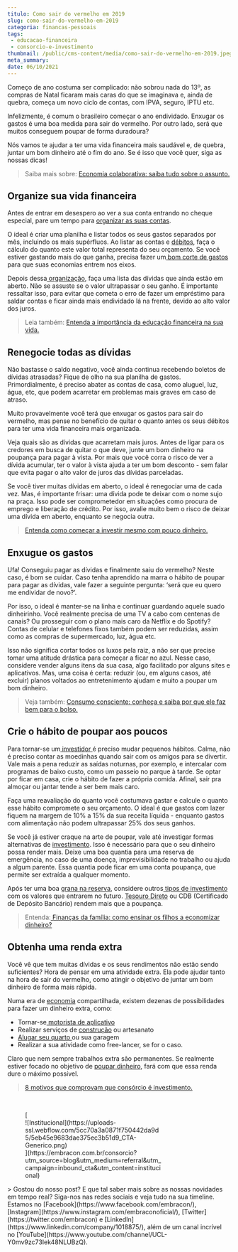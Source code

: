 ```yaml
---
titulo: Como sair do vermelho em 2019
slug: como-sair-do-vermelho-em-2019
categoria: financas-pessoais
tags:
 - educacao-financeira
 - consorcio-e-investimento
thumbnail: /public/cms-content/media/como-sair-do-vermelho-em-2019.jpeg
meta_summary: 
date: 06/10/2021
---
```

Começo de ano costuma ser complicado: não sobrou nada do 13º, as compras de Natal ficaram mais caras do que se imaginava e, ainda de quebra, começa um novo ciclo de contas, com IPVA, seguro, IPTU etc.

Infelizmente, é comum o brasileiro começar o ano endividado. Enxugar os gastos é uma boa medida para sair do vermelho. Por outro lado, será que muitos conseguem poupar de forma duradoura?

Nós vamos te ajudar a ter uma vida financeira mais saudável e, de quebra, juntar um bom dinheiro até o fim do ano. Se é isso que você quer, siga as nossas dicas!

> Saiba mais sobre: [Economia colaborativa: saiba tudo sobre o assunto.](https://www.embracon.com.br/blog/economia-colaborativa-saiba-tudo-sobre-o-assunto)

Organize sua vida financeira
----------------------------

Antes de entrar em desespero ao ver a sua conta entrando no cheque especial, pare um tempo para [organizar as suas contas](https://www.embracon.com.br/blog/planeje-sua-vida-financeira-e-fique-sempre-no-azul).

O ideal é criar uma planilha e listar todos os seus gastos separados por mês, incluindo os mais supérfluos. Ao listar as contas e [débitos](https://www.embracon.com.br/blog/entenda-o-que-e-o-dda-debito-direto-autorizado), faça o cálculo do quanto este valor total representa do seu orçamento. Se você estiver gastando mais do que ganha, precisa fazer um[ bom corte de gastos](https://www.embracon.com.br/blog/como-identificar-e-eliminar-gastos-desnecessarios) para que suas economias entrem nos eixos.

Depois dessa[ organização](https://www.embracon.com.br/blog/como-organizar-as-financas-do-casal), faça uma lista das dívidas que ainda estão em aberto. Não se assuste se o valor ultrapassar o seu ganho. É importante ressaltar isso, para evitar que cometa o erro de fazer um empréstimo para saldar contas e ficar ainda mais endividado lá na frente, devido ao alto valor dos juros.

> Leia também: [Entenda a importância da educação financeira na sua vida.](https://www.embracon.com.br/blog/entenda-a-importancia-da-educacao-financeira-na-sua-vida)

Renegocie todas as dívidas
--------------------------

Não bastasse o saldo negativo, você ainda continua recebendo boletos de dívidas atrasadas? Fique de olho na sua planilha de gastos. Primordialmente, é preciso abater as contas de casa, como aluguel, luz, água, etc, que podem acarretar em problemas mais graves em caso de atraso.

Muito provavelmente você terá que enxugar os gastos para sair do vermelho, mas pense no benefício de quitar o quanto antes os seus débitos para ter uma vida financeira mais organizada.

Veja quais são as dívidas que acarretam mais juros. Antes de ligar para os credores em busca de quitar o que deve, junte um bom dinheiro na poupança para pagar à vista. Por mais que você corra o risco de ver a dívida acumular, ter o valor à vista ajuda a ter um bom desconto - sem falar que evita pagar o alto valor de juros das dívidas parceladas.

Se você tiver muitas dívidas em aberto, o ideal é renegociar uma de cada vez. Mas, é importante frisar: uma dívida pode te deixar com o nome sujo na praça. Isso pode ser comprometedor em situações como procura de emprego e liberação de crédito. Por isso, avalie muito bem o risco de deixar uma dívida em aberto, enquanto se negocia outra.

> [Entenda como começar a investir mesmo com pouco dinheiro.](https://www.embracon.com.br/blog/entenda-como-comecar-a-investir-mesmo-com-pouco-dinheiro)

Enxugue os gastos
-----------------

Ufa! Conseguiu pagar as dívidas e finalmente saiu do vermelho? Neste caso, é bom se cuidar. Caso tenha aprendido na marra o hábito de poupar para pagar as dívidas, vale fazer a seguinte pergunta: ‘será que eu quero me endividar de novo?’.

Por isso, o ideal é manter-se na linha e continuar guardando aquele suado dinheirinho. Você realmente precisa de uma TV a cabo com centenas de canais? Ou prosseguir com o plano mais caro da Netflix e do Spotify? Contas de celular e telefones fixos também podem ser reduzidas, assim como as compras de supermercado, luz, água etc.

Isso não significa cortar todos os luxos pela raiz, a não ser que precise tomar uma atitude drástica para começar a ficar no azul. Nesse caso, considere vender alguns itens da sua casa, algo facilitado por alguns sites e aplicativos. Mas, uma coisa é certa: reduzir (ou, em alguns casos, até excluir) planos voltados ao entretenimento ajudam e muito a poupar um bom dinheiro.

> Veja também: [Consumo consciente: conheça e saiba por que ele faz bem para o bolso.](https://www.embracon.com.br/blog/conheca-o-consumo-consciente-e-saiba-por-que-ele-faz-bem-para-o-seu-bolso)

Crie o hábito de poupar aos poucos
----------------------------------

Para tornar-se um[ investidor ](https://www.embracon.com.br/blog/perfil-de-investidor-conheca-os-tipos-e-saiba-qual-e-o-seu)é preciso mudar pequenos hábitos. Calma, não é preciso contar as moedinhas quando sair com os amigos para se divertir. Vale mais a pena reduzir as saídas noturnas, por exemplo, e intercalar com programas de baixo custo, como um passeio no parque à tarde. Se optar por ficar em casa, crie o hábito de fazer a própria comida. Afinal, sair pra almoçar ou jantar tende a ser bem mais caro.

Faça uma reavaliação do quanto você costumava gastar e calcule o quanto esse hábito compromete o seu orçamento. O ideal é que gastos com lazer fiquem na margem de 10% a 15% da sua receita líquida - enquanto gastos com alimentação não podem ultrapassar 25% dos seus ganhos.

Se você já estiver craque na arte de poupar, vale até investigar formas alternativas de [investimento](https://www.embracon.com.br/blog/como-investir-em-curto-medio-e-longo-prazo). Isso é necessário para que o seu dinheiro possa render mais. Deixe uma boa quantia para uma reserva de emergência, no caso de uma doença, imprevisibilidade no trabalho ou ajuda a algum parente. Essa quantia pode ficar em uma conta poupança, que permite ser extraída a qualquer momento.

Após ter uma boa [grana na reserva](https://www.embracon.com.br/blog/consorcios-segredos-que-nao-te-contaram), considere outros[ tipos de investimento ](https://www.embracon.com.br/blog/quais-sao-os-melhores-tipos-de-investimentos-atualmente-confira)com os valores que entrarem no futuro. [Tesouro Direto](https://www.embracon.com.br/blog/tesouro-direto-guia-rapido-com-tudo-o-que-voce-precisa-saber) ou CDB (Certificado de Depósito Bancário) rendem mais que a poupança.

> Entenda:[ Finanças da família: como ensinar os filhos a economizar dinheiro?](https://www.embracon.com.br/blog/financas-da-familia-como-ensinar-os-filhos-a-economizar-dinheiro)

Obtenha uma renda extra
-----------------------

Você vê que tem muitas dívidas e os seus rendimentos não estão sendo suficientes? Hora de pensar em uma atividade extra. Ela pode ajudar tanto na hora de sair do vermelho, como atingir o objetivo de juntar um bom dinheiro de forma mais rápida.

Numa era de [economia](https://www.embracon.com.br/blog/reserva-financeira-como-preparar-a-sua) compartilhada, existem dezenas de possibilidades para fazer um dinheiro extra, como:

- Tornar-se[ motorista de aplicativo](https://www.embracon.com.br/blog/motorista-de-aplicativo-faca-um-consorcio)
- Realizar serviços de [construção](https://www.embracon.com.br/blog/afinal-preciso-de-um-engenheiro-de-obras-para-reformar-a-minha-casa) ou artesanato
- [Alugar seu quarto ](https://www.embracon.com.br/blog/investir-em-imoveis-onde-comecar)ou sua garagem
- Realizar a sua atividade como free-lancer, se for o caso.

Claro que nem sempre trabalhos extra são permanentes. Se realmente estiver focado no objetivo de [poupar dinheiro](https://www.embracon.com.br/blog/guardar-poupar-ou-investir-qual-a-diferenca-entre-os-termos), fará com que essa renda dure o máximo possível.

> [8 motivos que comprovam que consórcio é investimento.](https://www.embracon.com.br/blog/8-motivos-que-comprovam-que-consorcio-e-investimento)

‍

<figure class="w-richtext-figure-type-image w-richtext-align-center" style="max-width:310px">[<div>![Institucional](https://uploads-ssl.webflow.com/5cc70a3a0871f750442da9d5/5eb45e9683dae375ec3b51d9_CTA-Generico.png)</div>](https://embracon.com.br/consorcio?utm_source=blog&utm_medium=referral&utm_campaign=inbound_cta&utm_content=institucional)</figure>> Gostou do nosso post? E que tal saber mais sobre as nossas novidades em tempo real? Siga-nos nas redes sociais e veja tudo na sua timeline. Estamos no [Facebook](https://www.facebook.com/embracon/), [Instagram](https://www.instagram.com/embraconoficial/), [Twitter](https://twitter.com/embracon) e [LinkedIn](https://www.linkedin.com/company/1018875/), além de um canal incrível no [YouTube](https://www.youtube.com/channel/UCL-Y0mv9zc73Iek48NLUBzQ).
